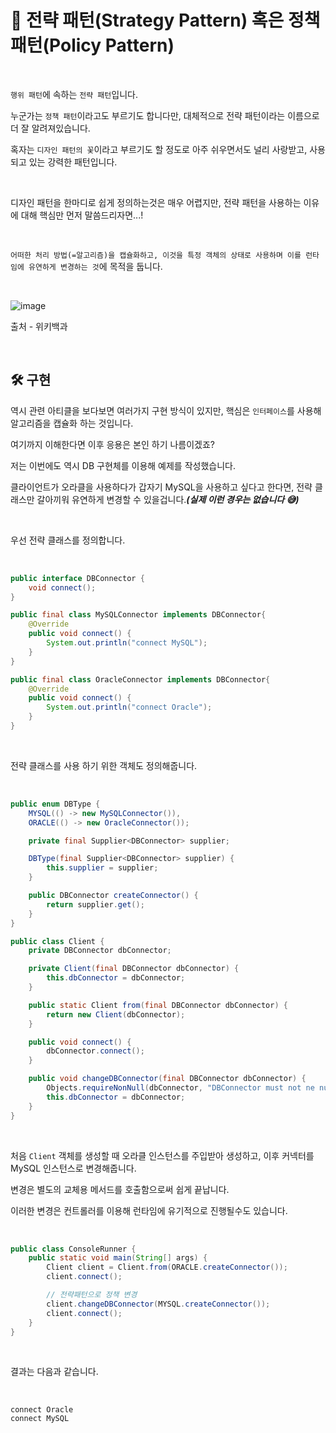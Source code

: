 # 📜 전략 패턴(Strategy Pattern) 혹은 정책 패턴(Policy Pattern)

<br />

`행위 패턴`에 속하는 `전략 패턴`입니다. 

누군가는 `정책 패턴`이라고도 부르기도 합니다만, 대체적으로 전략 패턴이라는 이름으로 더 잘 알려져있습니다.

혹자는 `디자인 패턴의 꽃`이라고 부르기도 할 정도로 아주 쉬우면서도 널리 사랑받고, 사용되고 있는 강력한 패턴입니다.

<br >

디자인 패턴을 한마디로 쉽게 정의하는것은 매우 어렵지만, 전략 패턴을 사용하는 이유에 대해 핵심만 먼저 말씀드리자면...!

<br />

`어떠한 처리 방법(=알고리즘)을 캡슐화하고, 이것을 특정 객체의 상태로 사용하며 이를 런타임에 유연하게 변경하는 것`에 목적을 둡니다.

<br />

![image](https://user-images.githubusercontent.com/71188307/133035797-e53b96bc-6e7f-454d-a524-7d56eee9b724.png)

출처 - 위키백과

<br />

## 🛠 구현

역시 관련 아티클을 보다보면 여러가지 구현 방식이 있지만, 핵심은 `인터페이스`를 사용해 알고리즘을 캡슐화 하는 것입니다.

여기까지 이해한다면 이후 응용은 본인 하기 나름이겠죠?

저는 이번에도 역시 DB 구현체를 이용해 예제를 작성했습니다.

클라이언트가 오라클을 사용하다가 갑자기 MySQL을 사용하고 싶다고 한다면, 전략 클래스만 갈아끼워 유연하게 변경할 수 있을겁니다.***(실제 이런 경우는 없습니다 😅)***

<br />

우선 전략 클래스를 정의합니다.

<br />

```java
public interface DBConnector {
    void connect();
}

public final class MySQLConnector implements DBConnector{
    @Override
    public void connect() {
        System.out.println("connect MySQL");
    }
}

public final class OracleConnector implements DBConnector{
    @Override
    public void connect() {
        System.out.println("connect Oracle");
    }
}
```

<br />

전략 클래스를 사용 하기 위한 객체도 정의해줍니다.

<br />

```java
public enum DBType {
    MYSQL(() -> new MySQLConnector()),
    ORACLE(() -> new OracleConnector());

    private final Supplier<DBConnector> supplier;

    DBType(final Supplier<DBConnector> supplier) {
        this.supplier = supplier;
    }

    public DBConnector createConnector() {
        return supplier.get();
    }
}

public class Client {
    private DBConnector dbConnector;

    private Client(final DBConnector dbConnector) {
        this.dbConnector = dbConnector;
    }

    public static Client from(final DBConnector dbConnector) {
        return new Client(dbConnector);
    }

    public void connect() {
        dbConnector.connect();
    }

    public void changeDBConnector(final DBConnector dbConnector) {
        Objects.requireNonNull(dbConnector, "DBConnector must not ne null !");
        this.dbConnector = dbConnector;
    }
}
```

<br />

처음 `Client` 객체를 생성할 때 오라클 인스턴스를 주입받아 생성하고, 이후 커넥터를 MySQL 인스턴스로 변경해줍니다.

변경은 별도의 교체용 메서드를 호출함으로써 쉽게 끝납니다.

이러한 변경은 컨트롤러를 이용해 런타임에 유기적으로 진행될수도 있습니다.

<br />

```java
public class ConsoleRunner {
    public static void main(String[] args) {
        Client client = Client.from(ORACLE.createConnector());
        client.connect();

        // 전략패턴으로 정책 변경
        client.changeDBConnector(MYSQL.createConnector());
        client.connect();
    }
}
```

<br />

결과는 다음과 같습니다.

<br />

```shell
connect Oracle
connect MySQL
```

<br />

